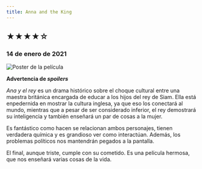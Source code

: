 ```yaml
---
title: Anna and the King
---
```


## &starf;&starf;&starf;&starf;&star;

### 14 de enero de 2021

![](../img/anna_and_the_king.jpg "Poster de la película")

**Advertencia de *spoilers***

*Ana y el rey* es un drama histórico sobre el choque cultural entre una maestra británica encargada de educar a los hijos del rey de Siam.
Ella está enpedernida en mostrar la cultura inglesa, ya que eso los conectará al mundo, mientras que a pesar de ser considerado inferior, el rey demostrará su inteligencia y también enseñará un par de cosas a la mujer.

Es fantástico como hacen se relacionan ambos personajes, tienen verdadera química y es grandioso ver como interactúan.
Además, los problemas políticos nos mantendrán pegados a la pantalla.

El final, aunque triste, cumple con su cometido. Es una película hermosa, que nos enseñará varias cosas de la vida.
